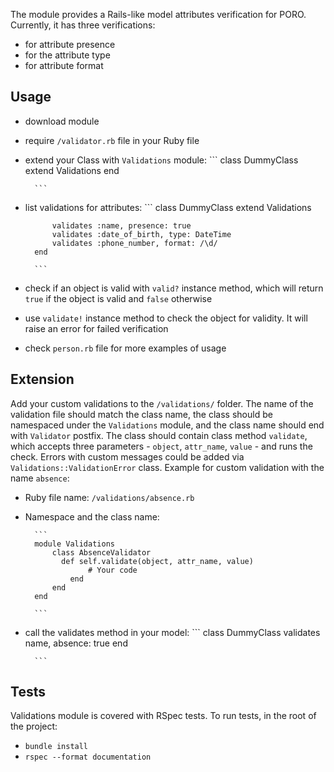 The module provides a Rails-like model attributes verification for PORO. Currently, it has three verifications:
- for attribute presence
- for the attribute type
- for attribute format

## Usage
- download module
- require `/validator.rb` file in your Ruby file
- extend your Class with `Validations` module:
		```
		class DummyClass
		  extend Validations
		end

		```
- list validations for attributes:
		```
		class DummyClass
		  extend Validations

			validates :name, presence: true
			validates :date_of_birth, type: DateTime
			validates :phone_number, format: /\d/
		end

		```
- check if an object is valid with `valid?` instance method, which will return `true` if the object is valid and `false` otherwise
- use `validate!` instance method to check the object for validity. It will raise an error for failed verification
- check `person.rb` file for more examples of usage

## Extension
Add your custom validations to the `/validations/` folder. The name of the validation file should match the class name, the class should be namespaced under the `Validations` module, and the class name should end with `Validator` postfix. The class should contain class method `validate`, which accepts three parameters - `object`, `attr_name`, `value` - and runs the check. Errors with custom messages could be added via `Validations::ValidationError` class. Example for custom validation with the name `absence`:
- Ruby file name: `/validations/absence.rb`
- Namespace and the class name:

		```
		module Validations
			class AbsenceValidator
			  def self.validate(object, attr_name, value)
					# Your code
				end
			end
		end

		```

- call the validates method in your model:
		```
		class DummyClass
			validates name, absence: true
		end

		```

## Tests

Validations module is covered with RSpec tests. To run tests, in the root of the project:
- `bundle install`
- `rspec --format documentation`
